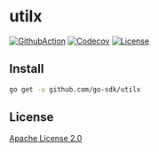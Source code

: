# utilx

[![GithubAction](https://github.com/go-sdk/utilx/workflows/Go/badge.svg)](https://github.com/go-sdk/utilx/actions)
[![Codecov](https://img.shields.io/codecov/c/github/go-sdk/utilx)](https://codecov.io/gh/go-sdk/utilx)
[![License](https://img.shields.io/badge/license-Apache%20License%202.0-blue)](./LICENSE)

## Install

```bash
go get -u github.com/go-sdk/utilx
```

## License

[Apache License 2.0](./LICENSE)

